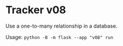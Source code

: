 # Tracker v08

Use a one-to-many relationship in a database.

Usage: `python -B -m flask --app "v08" run`

